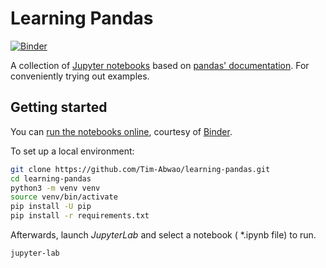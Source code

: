 # Learning Pandas

[![Binder](https://mybinder.org/badge_logo.svg)][binder-run]

A collection of [Jupyter notebooks][jupyter] based on [pandas' documentation][pandas-docs]. For conveniently trying out examples.

## Getting started

You can [run the notebooks online][binder-run], courtesy of [Binder][binder].

To set up a local environment:

```bash
git clone https://github.com/Tim-Abwao/learning-pandas.git
cd learning-pandas
python3 -m venv venv
source venv/bin/activate
pip install -U pip
pip install -r requirements.txt
```

Afterwards, launch *JupyterLab* and select a notebook ( *.ipynb file) to run.

```bash
jupyter-lab
```

[binder-run]: https://mybinder.org/v2/gh/Tim-Abwao/learning-pandas/HEAD
[jupyter]: https://jupyter.org
[pandas-docs]: https://pandas.pydata.org/docs/
[binder]: https://mybinder.org
